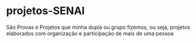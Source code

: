 # projetos-SENAI
São Provas e Projetos que minha dupla ou grupo fizemos, ou seja, projetos elaborados com organização e participação de mais de uma pessoa
